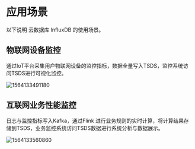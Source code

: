 # 应用场景

以下说明 云数据库 InfluxDB 的使用场景。

## 物联网设备监控

通过IoT平台采集用户物联网设备的监控指标，数据全量写入TSDS，监控系统访问TSDS进行可视化监控。

![1564133491180](../../../../../../image/JCS-for-InfluxDB/1564133491180.png)

## 互联网业务性能监控

日志与监控指标写入Kafka，通过Flink 进行业务规则的实时计算，将计算结果存储到TSDS，业务监控系统访问TSDS数据进行系统分析与数据展示。

![1564133560860](D:\MD\TSDS\帮助文档\image\JCS-for-InfluxDB\1564133560860.png)

